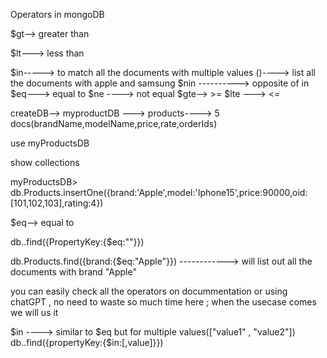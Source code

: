 Operators in mongoDB

$gt--> greater than

$lt---> less than

$in-----> to match all the documents with multiple values ()----> list all the documents with apple and samsung
$nin ----------> opposite of in
$eq---> equal to 
$ne ----> not equal
$gte--> >=
$lte ---> <=


createDB--> myproductDB ---> products----> 5 docs(brandName,modelName,price,rate,orderIds)


use myProductsDB

 show collections

myProductsDB> db.Products.insertOne({brand:'Apple',model:'Iphone15',price:90000,oid:[101,102,103],rating:4})

$eq--> equal to

db.<collection-name>.find({PropertyKey:{$eq:"<value>"}})


 db.Products.find({brand:{$eq:"Apple"}}) ------------> will list out all the documents with brand "Apple"

 you can easily check all the operators on docummentation or using chatGPT , no need to waste so much time here ; when the usecase comes we will us it

$in ----> similar to $eq but for multiple values(["value1" , "value2"])
db.<coll-name>.find({propertyKey:{$in:[<value>,value]}})